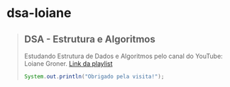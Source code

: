 # dsa-loiane

> ## DSA - Estrutura e Algoritmos
> Estudando Estrutura de Dados e Algoritmos pelo canal do YouTube: Loiane Groner.
> [Link da playlist](https://www.youtube.com/playlist?list=PLGxZ4Rq3BOBrgumpzz-l8kFMw2DLERdxi 'Loiane Groner')
> ```java
> System.out.println("Obrigado pela visita!");
> ```
